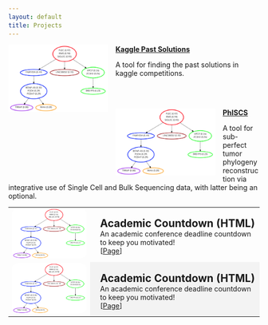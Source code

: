 ```yaml
---
layout: default
title: Projects
---
```


<p><img width="200" src="/assets/phiscs.png" alt="" style="float:left;margin-right:15px;">
  <p></p>
  <p>
    <a href="http://github.com/faridrashidi/kaggle"><b>Kaggle Past Solutions</b></a>
  </p>
  <p>
    A tool for finding the past solutions in kaggle competitions.
  </p>
</p>

<br><br>

<p><img width="200" src="/assets/phiscs.png" alt="" style="float:left;margin-right:15px;">
  <p></p>
  <p>
    <a href="https://github.com/haghshenas/PhISCS"><b>PhISCS</b></a>
  </p>
  <p>
    A tool for sub-perfect tumor phylogeny reconstruction via integrative use of Single Cell and Bulk Sequencing data, with latter being an optional.
  </p>
</p>




<table style="width: 100%;">
	<tbody>
		<tr>
			<td style="vertical-align:middle;">
				<img src="/assets/phiscs.png" style="border-radius:10%; max-height:150px; max-width:150px;">
			</td>
			<td style="width:100%; vertical-align:middle; padding-left:20px; padding-top:10px; ">
				<h2 style="margin: 0">Academic Countdown (HTML)</h2>
				<p style="margin: 0">An academic conference deadline countdown to keep you motivated!</p>
				[<a target="_blank" href="">Page</a>]
			</td>
		</tr>
		<tr>
			<td style="vertical-align:middle;">
				<img src="/assets/phiscs.png" style="border-radius:10%; max-height:150px; max-width:150px;">
			</td>
			<td style="width:100%; vertical-align:middle; padding-left:20px; padding-top:10px; background-color: #f3f3f3; ">
				<h2 style="margin: 0">Academic Countdown (HTML)</h2>
				<p style="margin: 0">An academic conference deadline countdown to keep you motivated!</p>
				[<a target="_blank" href="">Page</a>]
			</td>
		</tr>
	</tbody>
</table>